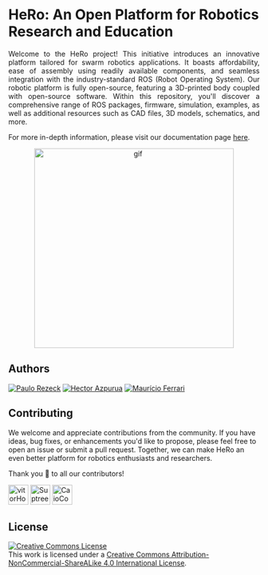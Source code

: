 # HeRo: An Open Platform for Robotics Research and Education
<p align="justify">
Welcome to the HeRo project! This initiative introduces an innovative platform tailored for swarm robotics applications. It boasts affordability, ease of assembly using readily available components, and seamless integration with the industry-standard ROS (Robot Operating System). Our robotic platform is fully open-source, featuring a 3D-printed body coupled with open-source software. Within this repository, you'll discover a comprehensive range of ROS packages, firmware, simulation, examples, as well as additional resources such as CAD files, 3D models, schematics, and more.
</p>

For more in-depth information, please visit our documentation page [here](https://verlab.github.io/hero_common/).

<p align="center">
<img alt="gif" width="400px" src="https://user-images.githubusercontent.com/14208261/188993419-52fea191-6da7-48d5-9ff6-0117f13973f2.gif"/>
</p>

## Authors
[![Paulo Rezeck](https://github.com/rezeck.png?size=50)](https://rezeck.github.io/)
[![Hector Azpurua](https://github.com/h3ct0r.png?size=50)](https://github.com/h3ct0r)
[![Maurício Ferrari](https://github.com/mauferrari.png?size=50)](https://github.com/mauferrari)


## Contributing
We welcome and appreciate contributions from the community. If you have ideas, bug fixes, or enhancements you'd like to propose, please feel free to open an issue or submit a pull request. Together, we can make HeRo an even better platform for robotics enthusiasts and researchers.

Thank you 🙏 to all our contributors!

[<img alt="vitorHoller" width="40px" src="https://github.com/vitorHoller.png"/>](https://github.com/vitorHoller)
[<img alt="Suptree" width="40px" src="https://github.com/Suptree.png"/>](https://github.com/Suptree)
[<img alt="CaioContiG" width="40px" src="https://github.com/CaioContiG.png"/>](https://github.com/CaioContiG)



## License
<a rel="license" href="http://creativecommons.org/licenses/by-nc-nd/4.0/"><img alt="Creative Commons License" style="border-width:0" src="https://i.creativecommons.org/l/by-nc-nd/4.0/88x31.png" /></a><br />This work is licensed under a <a rel="license" href="http://creativecommons.org/licenses/by-nc-nd/4.0/">Creative Commons Attribution-NonCommercial-ShareALike 4.0 International License</a>.
